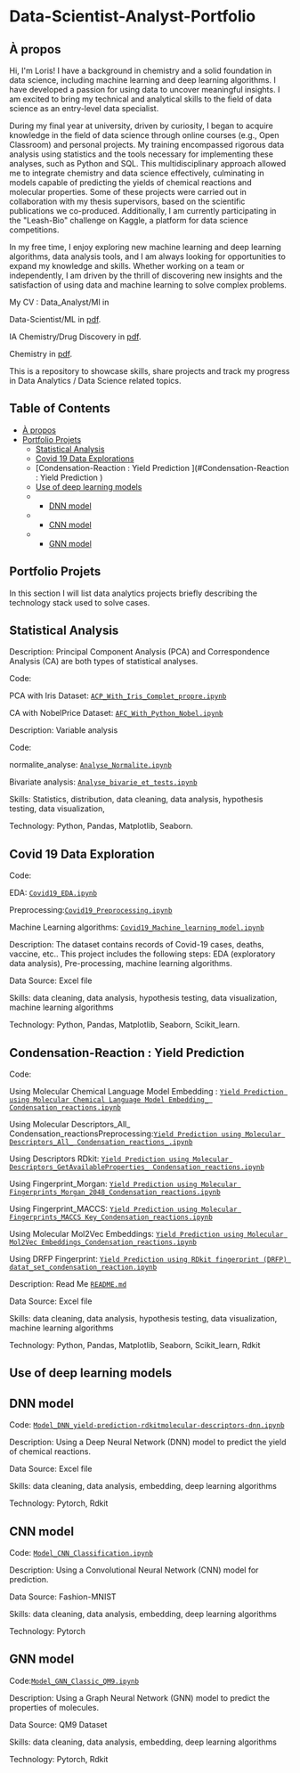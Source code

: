 # Data-Scientist-Analyst-Portfolio
## À propos
Hi, I'm Loris! I have a background in chemistry and a solid foundation in data science, including machine learning and deep learning algorithms. I have developed a passion for using data to uncover meaningful insights. I am excited to bring my technical and analytical skills to the field of data science as an entry-level data specialist.

During my final year at university, driven by curiosity, I began to acquire knowledge in the field of data science through online courses (e.g., Open Classroom) and personal projects. My training encompassed rigorous data analysis using statistics and the tools necessary for implementing these analyses, such as Python and SQL. This multidisciplinary approach allowed me to integrate chemistry and data science effectively, culminating in models capable of predicting the yields of chemical reactions and molecular properties. Some of these projects were carried out in collaboration with my thesis supervisors, based on the scientific publications we co-produced. Additionally, I am currently participating in the "Leash-Bio" challenge on Kaggle, a platform for data science competitions.

In my free time, I enjoy exploring new machine learning and deep learning algorithms, data analysis tools, and I am always looking for opportunities to expand my knowledge and skills. Whether working on a team or independently, I am driven by the thrill of discovering new insights and the satisfaction of using data and machine learning to solve complex problems.

My CV : 
Data_Analyst/Ml in 

Data-Scientist/ML in [pdf](https://github.com/LGBEUT/Data-Scientist-Portfolio/blob/main/Resume_Loris_GELIN_Data_Scientist_2024.pdf).

IA Chemistry/Drug Discovery in [pdf](https://github.com/LGBEUT/Data-Scientist-Portfolio/blob/main/Resume_Loris_GELIN_IA_Chemistry_2024.pdf).

Chemistry in [pdf](https://github.com/LGBEUT/Data-Scientist-Portfolio/blob/main/Resume_Loris_GELIN_Chimiste_2024.pdf).

This is a repository to showcase skills, share projects and track my progress in Data Analytics / Data Science related topics.

## Table of Contents
- [À propos](#à-propos)
- [Portfolio Projets](#Portfolio-Projets)
  -  [Statistical Analysis](#Statistical-Analysi)
  -  [Covid 19 Data Explorations](#Covid-19-Data-Explorations)
  -  [Condensation-Reaction : Yield Prediction ](#Condensation-Reaction : Yield Prediction )
  -  [Use of deep learning models](#Use-of-deep-learning-models)
    - -  [DNN model](#DNN-model)
    - -  [CNN model](#CNN-model)
    - -  [GNN model](#GNN-model)

## Portfolio Projets
In this section I will list data analytics projects briefly describing the technology stack used to solve cases.

## Statistical Analysis
Description: Principal Component Analysis (PCA) and Correspondence Analysis (CA) are both types of statistical analyses.

Code:

PCA with Iris Dataset: [`ACP_With_Iris_Complet_propre.ipynb`](https://github.com/LGBEUT/PortfolioProjects/blob/main/ACP_With_Iris_Complet_propre.ipynb)

CA with NobelPrice Dataset: [`AFC_With_Python_Nobel.ipynb`](https://github.com/LGBEUT/PortfolioProjects/blob/main/AFC_With_Python_Nobel.ipynb)

Description: Variable analysis

Code: 

normalite_analyse: [`Analyse_Normalite.ipynb`](https://github.com/LGBEUT/PortfolioProjects/blob/main/Analyse_Normalite.ipynb)

Bivariate analysis: [`Analyse_bivarie_et_tests.ipynb`](https://github.com/LGBEUT/PortfolioProjects/blob/main/Analyses_bivarie_et_tests.ipynb)

Skills: Statistics, distribution,  data cleaning, data analysis, hypothesis testing, data visualization,

Technology: Python, Pandas, Matplotlib, Seaborn.

## Covid 19 Data Exploration
Code:

EDA: [`Covid19_EDA.ipynb`](https://github.com/LGBEUT/PortfolioProjects/blob/main/Covid19_EDA.ipynb)

Preprocessing:[`Covid19_Preprocessing.ipynb`](https://github.com/LGBEUT/PortfolioProjects/blob/main/Covid19_Preprocessing.ipynb)

Machine Learning algorithms: [`Covid19_Machine_learning_model.ipynb`](https://github.com/LGBEUT/PortfolioProjects/blob/main/Covid19_Machine_learning_model.ipynb)

Description: The dataset contains records of Covid-19 cases, deaths, vaccine, etc.. This project includes the following steps: EDA (exploratory data analysis), Pre-processing, machine learning algorithms.

Data Source: Excel file

Skills: data cleaning, data analysis, hypothesis testing, data visualization, machine learning algorithms

Technology: Python, Pandas, Matplotlib, Seaborn, Scikit_learn.

## Condensation-Reaction : Yield Prediction 
Code:

Using  Molecular Chemical Language Model Embedding : [`Yield Prediction using Molecular Chemical Language Model Embedding_ Condensation_reactions.ipynb`](https://github.com/LGBEUT/Condensation_Reaction_Yield_Prediction/blob/main/Yield%20Prediction%20using%20Molecular%20Chemical%20Language%20Model%20Embedding_%20Condensation_reactions.ipynb)

Using Molecular Descriptors_All_ Condensation_reactionsPreprocessing:[`Yield Prediction using Molecular Descriptors_All_ Condensation_reactions_.ipynb`](https://github.com/LGBEUT/Condensation_Reaction_Yield_Prediction/blob/main/Yield%20Prediction%20using%20Molecular%20Descriptors_All_%20Condensation_reactions_.ipynb)

Using Descriptors RDkit: [`Yield Prediction using Molecular Descriptors_GetAvailableProperties_ Condensation_reactions.ipynb`](https://github.com/LGBEUT/Condensation_Reaction_Yield_Prediction/blob/main/Yield%20Prediction%20using%20Molecular%20Descriptors_GetAvailableProperties_%20Condensation_reactions.ipynb)

Using  Fingerprint_Morgan: [`Yield Prediction using Molecular Fingerprints_Morgan_2048_Condensation_reactions.ipynb`](https://github.com/LGBEUT/Condensation_Reaction_Yield_Prediction/blob/main/Yield%20Prediction%20using%20Molecular%20Fingerprints_Morgan_2048_Condensation_reactions.ipynb)

Using  Fingerprint_MACCS: [`Yield Prediction using Molecular Fingerprints_MACCS Key_Condensation_reactions.ipynb`](https://github.com/LGBEUT/Condensation_Reaction_Yield_Prediction/blob/main/Yield%20Prediction%20using%20Molecular%20Fingerprints_MACCS%20Key_Condensation_reactions.ipynb)

Using  Molecular Mol2Vec Embeddings: [`Yield Prediction using Molecular Mol2Vec Embeddings_Condensation_reactions.ipynb`](https://github.com/LGBEUT/Condensation_Reaction_Yield_Prediction/blob/main/Yield%20Prediction%20using%20Molecular%20Mol2Vec%20Embeddings_Condensation_reactions.ipynb)

Using  DRFP Fingerprint: [`Yield Prediction using RDkit fingerprint (DRFP) datat_set_condensation_reaction.ipynb`](https://github.com/LGBEUT/Condensation_Reaction_Yield_Prediction/blob/main/Yield%20Prediction%20using%20RDkit%20fingerprint%20(DRFP)%20datat_set_condensation_reaction.ipynb)


Description: Read Me [`README.md`](https://github.com/LGBEUT/Condensation_Reaction_Yield_Prediction/blob/main/README.md)

Data Source: Excel file

Skills: data cleaning, data analysis, hypothesis testing, data visualization, machine learning algorithms

Technology: Python, Pandas, Matplotlib, Seaborn, Scikit_learn, Rdkit

## Use of deep learning models 

## DNN model
Code: [`Model_DNN_yield-prediction-rdkitmolecular-descriptors-dnn.ipynb`](https://github.com/LGBEUT/PortfolioProjects/blob/main/Model_DNN_yield-prediction-rdkitmolecular-descriptors-dnn.ipynb)

Description: Using a Deep Neural Network (DNN) model to predict the yield of chemical reactions. 

Data Source: Excel file

Skills: data cleaning, data analysis, embedding, deep learning algorithms

Technology: Pytorch, Rdkit

## CNN model
Code: [`Model_CNN_Classification.ipynb`](https://github.com/LGBEUT/PortfolioProjects/blob/main/Model_CNN_Classification.ipynb)

Description: Using a Convolutional Neural Network (CNN) model for prediction. 

Data Source: Fashion-MNIST

Skills: data cleaning, data analysis, embedding, deep learning algorithms

Technology: Pytorch

## GNN model
Code:[`Model_GNN_Classic_QM9.ipynb`](https://github.com/LGBEUT/PortfolioProjects/blob/main/Model_GNN_Classic_QM9.ipynb)

Description: Using a Graph Neural Network (GNN) model to predict the properties of molecules.

Data Source: QM9 Dataset

Skills: data cleaning, data analysis, embedding, deep learning algorithms

Technology: Pytorch, Rdkit
